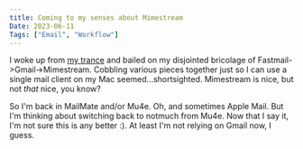 ```yaml
---
title: Coming to my senses about Mimestream
Date: 2023-06-11
Tags: ["Email", "Workflow"]
---
```


I woke up from [my trance](/2023/overthinking-email) and bailed on my disjointed bricolage of Fastmail->Gmail->Mimestream. Cobbling various pieces together just so I can use a single mail client on my Mac seemed...shortsighted. Mimestream is nice, but not _that_ nice, you know?

So I'm back in MailMate and/or Mu4e. Oh, and sometimes Apple Mail. But I'm thinking about switching back to notmuch from Mu4e. Now that I say it, I'm not sure this is any better :). At least I'm not relying on Gmail now, I guess.
